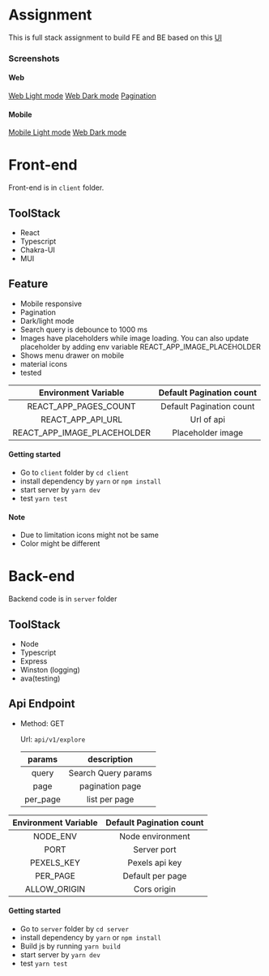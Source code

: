 # Assignment

This is full stack assignment to build FE and BE based on this [UI](https://dribbble.com/shots/6187917/attachments/1326507?mode=media)

### Screenshots

#### Web

[Web Light mode](./screenshots/light-web.png?raw=true)
[Web Dark mode](./screenshots/dark-web.png?raw=true)
[Pagination](./screenshots/light-web-pagination.png)

#### Mobile

[Mobile Light mode](./screenshots/light-mobile.png?raw=true)
[Web Dark mode](./screenshots/dark-mobile.png?raw=true)

# Front-end

Front-end is in `client` folder.

## ToolStack

- React
- Typescript
- Chakra-UI
- MUI

## Feature

- Mobile responsive
- Pagination
- Dark/light mode
- Search query is debounce to 1000 ms
- Images have placeholders while image loading. You can also update placeholder by adding env variable REACT_APP_IMAGE_PLACEHOLDER
- Shows menu drawer on mobile
- material icons
- tested

|    Environment Variable     | Default Pagination count |
| :-------------------------: | :----------------------: |
|    REACT_APP_PAGES_COUNT    | Default Pagination count |
|      REACT_APP_API_URL      |        Url of api        |
| REACT_APP_IMAGE_PLACEHOLDER |    Placeholder image     |

#### Getting started

- Go to `client` folder by `cd client`
- install dependency by `yarn` or `npm install`
- start server by `yarn dev`
- test `yarn test`

#### Note

- Due to limitation icons might not be same
- Color might be different

# Back-end

Backend code is in `server` folder

## ToolStack

- Node
- Typescript
- Express
- Winston (logging)
- ava(testing)

## Api Endpoint

- Method: GET

  Url: `api/v1/explore`

  |  params  |     description     |
  | :------: | :-----------------: |
  |  query   | Search Query params |
  |   page   |   pagination page   |
  | per_page |    list per page    |

| Environment Variable | Default Pagination count |
| :------------------: | :----------------------: |
|       NODE_ENV       |     Node environment     |
|         PORT         |       Server port        |
|      PEXELS_KEY      |      Pexels api key      |
|       PER_PAGE       |     Default per page     |
|     ALLOW_ORIGIN     |       Cors origin        |

#### Getting started

- Go to `server` folder by `cd server`
- install dependency by `yarn` or `npm install`
- Build js by running `yarn build`
- start server by `yarn dev`
- test `yarn test`
